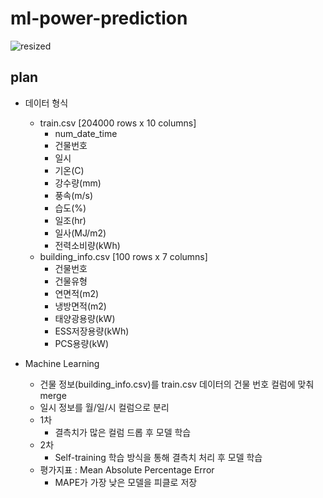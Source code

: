 # ml-power-prediction
![resized](https://github.com/power-prediction/power-ml/assets/51077803/a038c838-b20e-48ab-9909-a275e1e5dc05)

## plan
- 데이터 형식
    - train.csv [204000 rows x 10 columns]
        - num_date_time
        - 건물번호 
        - 일시
        - 기온(C)
        - 강수량(mm)
        - 풍속(m/s)
        - 습도(%)
        - 일조(hr)
        - 일사(MJ/m2)
        - 전력소비량(kWh)     
    - building_info.csv [100 rows x 7 columns]
        - 건물번호 
        - 건물유형 
        - 연면적(m2)
        - 냉방면적(m2)
        - 태양광용량(kW)
        - ESS저장용량(kWh)
        - PCS용량(kW)

- Machine Learning
    - 건물 정보(building_info.csv)를 train.csv 데이터의 건물 번호 컬럼에 맞춰 merge
    - 일시 정보를 월/일/시 컬럼으로 분리
    - 1차
        - 결측치가 많은 컬럼 드롭 후 모델 학습
    - 2차
        - Self-training 학습 방식을 통해 결측치 처리 후 모델 학습
    - 평가지표 : Mean Absolute Percentage Error
        - MAPE가 가장 낮은 모델을 피클로 저장


 



